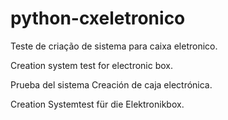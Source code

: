 # python-cxeletronico

Teste de criação de sistema para caixa eletronico.

Creation system test for electronic box.

Prueba del sistema Creación de caja electrónica.

Creation Systemtest für die Elektronikbox.
